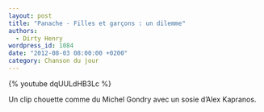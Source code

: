 ```yaml
---
layout: post
title: "Panache - Filles et garçons : un dilemme"
authors:
  - Dirty Henry
wordpress_id: 1084
date: "2012-08-03 08:00:00 +0200"
category: Chanson du jour
---
```


{% youtube dqUULdHB3Lc %}

Un clip chouette comme du Michel Gondry avec un sosie d’Alex Kapranos.
